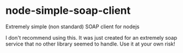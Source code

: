 node-simple-soap-client
=======================

Extremely simple (non standard) SOAP client for nodejs

I don't recommend using this. It was just created for an extremely soap service that no other library seemed to handle.
Use it at your own risk!